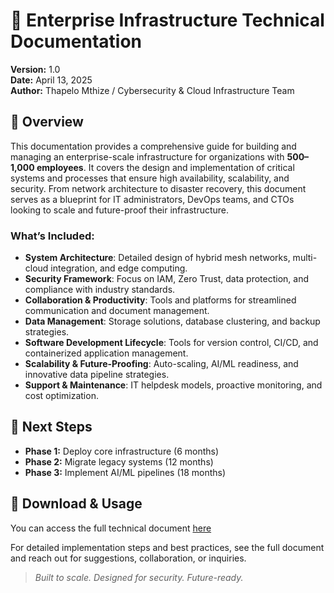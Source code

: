 # 📘 Enterprise Infrastructure Technical Documentation

**Version:** 1.0  
**Date:** April 13, 2025  
**Author:** Thapelo Mthize / Cybersecurity & Cloud Infrastructure Team

## 📌 Overview

This documentation provides a comprehensive guide for building and managing an enterprise-scale infrastructure for organizations with **500–1,000 employees**. It covers the design and implementation of critical systems and processes that ensure high availability, scalability, and security. From network architecture to disaster recovery, this document serves as a blueprint for IT administrators, DevOps teams, and CTOs looking to scale and future-proof their infrastructure.

### What’s Included:
- **System Architecture**: Detailed design of hybrid mesh networks, multi-cloud integration, and edge computing.
- **Security Framework**: Focus on IAM, Zero Trust, data protection, and compliance with industry standards.
- **Collaboration & Productivity**: Tools and platforms for streamlined communication and document management.
- **Data Management**: Storage solutions, database clustering, and backup strategies.
- **Software Development Lifecycle**: Tools for version control, CI/CD, and containerized application management.
- **Scalability & Future-Proofing**: Auto-scaling, AI/ML readiness, and innovative data pipeline strategies.
- **Support & Maintenance**: IT helpdesk models, proactive monitoring, and cost optimization.

## 🚀 Next Steps

- **Phase 1:** Deploy core infrastructure (6 months)  
- **Phase 2:** Migrate legacy systems (12 months)  
- **Phase 3:** Implement AI/ML pipelines (18 months)

## 📎 Download & Usage

You can access the full technical document [here](https://docs.google.com/document/d/1pplOXyT_LB0Aet-RHfJoXt1pwWKwJkjl-qDVILGoheI/edit?usp=sharing)

For detailed implementation steps and best practices, see the full document and reach out for suggestions, collaboration, or inquiries.

> _Built to scale. Designed for security. Future-ready._
